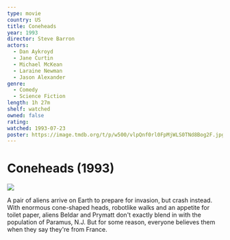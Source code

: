 ```yaml
---
type: movie
country: US
title: Coneheads
year: 1993
director: Steve Barron
actors:
  - Dan Aykroyd
  - Jane Curtin
  - Michael McKean
  - Laraine Newman
  - Jason Alexander
genre:
  - Comedy
  - Science Fiction
length: 1h 27m
shelf: watched
owned: false
rating:
watched: 1993-07-23
poster: https://image.tmdb.org/t/p/w500/vlpQnf0rl0FpMjWLS0TNd8Bog2F.jpg
---
```


# Coneheads (1993)

![](https://image.tmdb.org/t/p/w500/vlpQnf0rl0FpMjWLS0TNd8Bog2F.jpg)

A pair of aliens arrive on Earth to prepare for invasion, but crash instead. With enormous cone-shaped heads, robotlike walks and an appetite for toilet paper, aliens Beldar and Prymatt don't exactly blend in with the population of Paramus, N.J. But for some reason, everyone believes them when they say they're from France.
